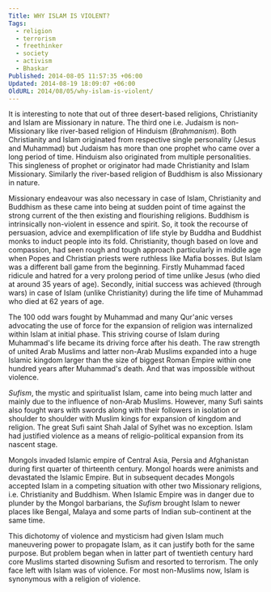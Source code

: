 ```yaml
---
Title: WHY ISLAM IS VIOLENT?
Tags:
  - religion
  - terrorism
  - freethinker
  - society
  - activism
  - Bhaskar
Published: 2014-08-05 11:57:35 +06:00
Updated: 2014-08-19 18:09:07 +06:00
OldURL: 2014/08/05/why-islam-is-violent/
---
```


It is interesting to note that out of three desert-based religions, Christianity and Islam are Missionary in nature. The third one i.e. Judaism is non-Missionary like river-based religion of Hinduism (<em>Brahmanism</em>). Both Christianity and Islam originated from respective single personality (Jesus and Muhammad) but Judaism has more than one prophet who came over a long period of time. Hinduism also originated from multiple personalities. This singleness of prophet or originator had made Christianity and Islam Missionary. Similarly the river-based religion of Buddhism is also Missionary in nature. 

Missionary endeavour was also necessary in case of Islam, Christianity and Buddhism as these came into being at sudden point of time against the strong current of the then existing and flourishing religions. Buddhism is intrinsically non-violent in essence and spirit. So, it took the recourse of persuasion, advice and exemplification of life style by Buddha and Buddhist monks to induct people into its fold. Christianity, though based on love and compassion, had seen rough and tough approach particularly in middle age when Popes and Christian priests were ruthless like Mafia bosses. But Islam was a different ball game from the beginning. Firstly Muhammad faced ridicule and hatred for a very prolong period of time unlike Jesus (who died at around 35 years of age). Secondly, initial success was achieved (through wars) in case of Islam (unlike Christianity) during the life time of Muhammad who died at 62 years of age. 

The 100 odd wars fought by Muhammad and many Qur'anic verses advocating the use of force for the expansion of religion was internalized within Islam at initial phase. This striving course of Islam during Muhammad's life became its driving force after his death. The raw strength of united Arab Muslims and latter non-Arab Muslims expanded into a huge Islamic kingdom larger than the size of biggest Roman Empire within one hundred years after Muhammad's death. And that was impossible without violence.

<em>Sufism</em>, the mystic and spiritualist Islam, came into being much latter and mainly due to the influence of non-Arab Muslims. However, many Sufi saints also fought wars with swords along with their followers in isolation or shoulder to shoulder with Muslim kings for expansion of kingdom and religion. The great Sufi saint Shah Jalal of Sylhet was no exception. Islam had justified violence as a means of religio-political expansion from its nascent stage. 

Mongols invaded Islamic empire of Central Asia, Persia and Afghanistan during first quarter of thirteenth century. Mongol hoards were animists and devastated the Islamic Empire. But in subsequent decades Mongols accepted Islam in a competing situation with other two Missionary religions, i.e. Christianity and Buddhism.  When Islamic Empire was in danger due to plunder by the Mongol barbarians, the <em>Sufism</em> brought Islam to newer places like Bengal, Malaya and some parts of Indian sub-continent at the same time.

This dichotomy of violence and mysticism had given Islam much maneuvering power to propagate Islam, as it can justify both for the same purpose. But problem began when in latter part of twentieth century hard core Muslims started disowning Sufism and resorted to terrorism. The only face left with Islam was of violence. For most non-Muslims now, Islam is synonymous with a religion of violence.

